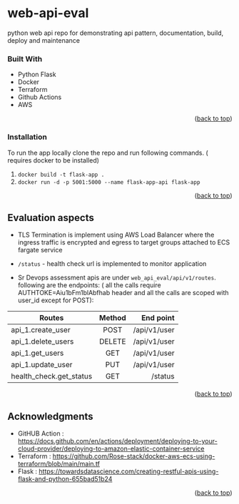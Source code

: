 # web-api-eval
python web api repo for demonstrating api pattern, documentation, build, deploy and maintenance


### Built With

* Python Flask
* Docker
* Terraform
* Github Actions
* AWS

<p align="right">(<a href="#readme-top">back to top</a>)</p>



### Installation

To run the app locally clone the repo and run following commands. ( requires docker to be installed)

1. ```docker build -t flask-app . ```
2. ```docker run -d -p 5001:5000 --name flask-app-api flask-app ```



<p align="right">(<a href="#readme-top">back to top</a>)</p>



<!-- Evalutaions aspects -->
## Evaluation aspects

* TLS Termination is implement using AWS Load Balancer where the ingress traffic is encrypted and egress to target groups attached to ECS fargate service

* ```/status``` - health check url is implemented to monitor application

* Sr Devops assessment apis are under ```web_api_eval/api/v1/routes```. following are the endpoints: ( all the calls require AUTHTOKE=Aiu1bFm1blAbfhab header and all the calls are scoped with user_id except for POST):


| Routes        | Method           | End point  |
| ------------- |:-------------:| -----:|
|  api_1.create_user | POST | /api/v1/user |
| api_1.delete_users | DELETE | /api/v1/user |
| api_1.get_users    | GET | /api/v1/user |
| api_1.update_user  | PUT | /api/v1/user  |
| health_check.get_status | GET|/status   |
        

<p align="right">(<a href="#readme-top">back to top</a>)</p>



<!-- ACKNOWLEDGMENTS -->
## Acknowledgments


* GitHUB Action : https://docs.github.com/en/actions/deployment/deploying-to-your-cloud-provider/deploying-to-amazon-elastic-container-service
* Terraform : https://github.com/Rose-stack/docker-aws-ecs-using-terraform/blob/main/main.tf
* Flask : https://towardsdatascience.com/creating-restful-apis-using-flask-and-python-655bad51b24

<p align="right">(<a href="#readme-top">back to top</a>)</p>


